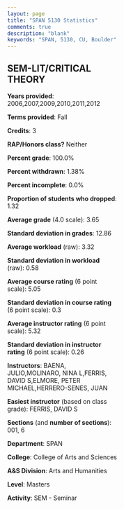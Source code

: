 ```yaml
---
layout: page
title: "SPAN 5130 Statistics"
comments: true
description: "blank"
keywords: "SPAN, 5130, CU, Boulder"
--- 
```

<head>
<script src="https://ajax.googleapis.com/ajax/libs/jquery/2.1.3/jquery.min.js"></script>
<script src="https://dl.dropboxusercontent.com/s/pc42nxpaw1ea4o9/highcharts.js?dl=0"></script>
<!-- <script src="../assets/js/highcharts.js"></script> -->
<style type="text/css">@font-face {
	font-family: "Bebas Neue";
	src: url(https://www.filehosting.org/file/details/544349/BebasNeue%20Regular.otf) format("opentype");
	}
	h1.Bebas { 
		font-family: "Bebas Neue", Verdana, Tahoma;
	}
</style>
</head>
<body>
	<div id="container" style="float: right; width: 45%; height: 88%; margin-left: 2.5%; margin-right: 2.5%;"></div>
	<script language="JavaScript">
		$(document).ready(function() {
		var chart = {type: 'column'};
		var title = {text: 'Grade Distribution'};
		var xAxis = {categories: ['A','B','C','D','F'],crosshair: true};
		var yAxis = {min: 0,title: {text: 'Percentage'}};
		var tooltip = {headerFormat: '<center><b><span style="font-size:20px">{point.key}</span></b></center>',
		               pointFormat: '<td style="padding:0"><b>{point.y:.1f}%</b></td>',
		               footerFormat: '</table>',shared: true,useHTML: true};
		var plotOptions = {column: {pointPadding: 0.0,borderWidth: 0}};  
		var credits = {enabled: false};var series= [{name: 'Percent',data: [77.33,21.33,1.33,0.0,0.0,]}];
		var json = {};
		json.chart = chart;
		json.title = title;
		json.tooltip = tooltip;
		json.xAxis = xAxis;
		json.yAxis = yAxis;  
		json.series = series;
		json.plotOptions = plotOptions;  
		json.credits = credits;
		$('#container').highcharts(json);
	});
	</script>
</body>
			   
## SEM-LIT/CRITICAL THEORY

**Years provided**: 2006,2007,2009,2010,2011,2012

**Terms provided**: Fall

**Credits**: 3

**RAP/Honors class?** Neither

**Percent grade**: 100.0%

**Percent withdrawn**: 1.38%

**Percent incomplete**: 0.0%

**Proportion of students who dropped**: 1.32

**Average grade** (4.0 scale): 3.65

**Standard deviation in grades**: 12.86

**Average workload** (raw): 3.32

**Standard deviation in workload** (raw): 0.58

**Average course rating** (6 point scale): 5.05

**Standard deviation in course rating** (6 point scale): 0.3

**Average instructor rating** (6 point scale): 5.32

**Standard deviation in instructor rating** (6 point scale): 0.26

**Instructors**: BAENA, JULIO,MOLINARO, NINA L,FERRIS, DAVID S,ELMORE, PETER MICHAEL,HERRERO-SENES, JUAN

**Easiest instructor** (based on class grade): FERRIS, DAVID S

**Sections** (and **number of sections**): 001, 6

**Department**: SPAN

**College**: College of Arts and Sciences

**A&S Division**: Arts and Humanities

**Level**: Masters

**Activity**: SEM - Seminar